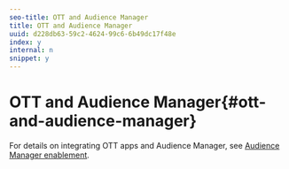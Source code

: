 ```yaml
---
seo-title: OTT and Audience Manager
title: OTT and Audience Manager
uuid: d228db63-59c2-4624-99c6-6b49dc17f48e
index: y
internal: n
snippet: y
---
```


# OTT and Audience Manager{#ott-and-audience-manager}

For details on integrating OTT apps and Audience Manager, see [Audience Manager enablement](../../intro-to-ava/am-enablement.md).
